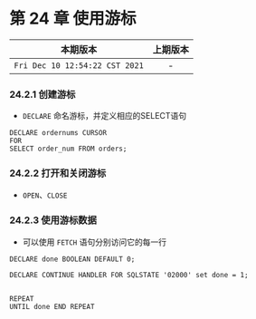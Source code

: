 # 第 24 章 使用游标

|本期版本| 上期版本
|:---:|:---:
`Fri Dec 10 12:54:22 CST 2021` | -

### 24.2.1 创建游标

* `DECLARE` 命名游标，并定义相应的SELECT语句

```
DECLARE ordernums CURSOR
FOR
SELECT order_num FROM orders;
```

### 24.2.2 打开和关闭游标

* `OPEN`、`CLOSE`

### 24.2.3 使用游标数据

* 可以使用 `FETCH` 语句分别访问它的每一行

```
DECLARE done BOOLEAN DEFAULT 0;

DECLARE CONTINUE HANDLER FOR SQLSTATE '02000' set done = 1;


REPEAT
UNTIL done END REPEAT
```